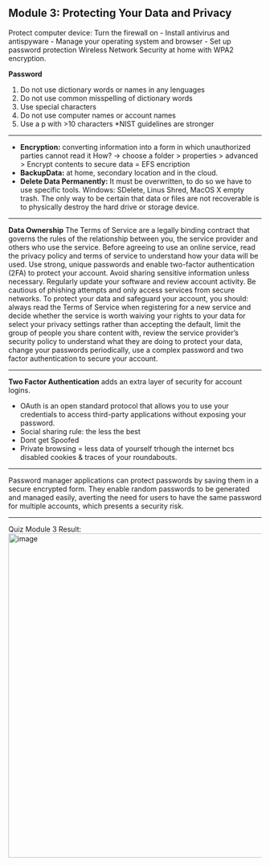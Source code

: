 
##  Module 3: Protecting Your Data and Privacy

Protect computer device: Turn the firewall on - Install antivirus and antispyware - Manage your operating system and browser - Set up password protection
Wireless Network Security at home with WPA2 encryption.

**Password**
1. Do not use dictionary words or names in any lenguages
2. Do not use common misspelling of dictionary words
3. Use special characters
4. Do not use computer names or account names
5. Use a p with >10 characters
*NIST guidelines are stronger

---
- **Encryption:** converting information into a form in which unauthorized parties cannot read it
How? -> choose a folder > properties > advanced > Encrypt contents to secure data = EFS encription
- **BackupData:** at home, secondary location and in the cloud.
- **Delete Data Permanently:** It must be overwritten, to do so we have to use specific tools. Windows: SDelete, Linus Shred, MacOS X empty trash.
The only way to be certain that data or files are not recoverable is to physically destroy the hard drive or storage device.

---
**Data Ownership**
The Terms of Service are a legally binding contract that governs the rules of the relationship between you, the service provider and others who use the service.
Before agreeing to use an online service, read the privacy policy and terms of service to understand how your data will be used. Use strong, unique passwords and enable two-factor authentication (2FA) to protect your account. Avoid sharing sensitive information unless necessary. Regularly update your software and review account activity. Be cautious of phishing attempts and only access services from secure networks.
To protect your data and safeguard your account, you should: always read the Terms of Service when registering for a new service and decide whether the service is worth waiving your rights to your data for
select your privacy settings rather than accepting the default, limit the group of people you share content with, review the service provider’s security policy to understand what they are doing to protect your data,
change your passwords periodically, use a complex password and two factor authentication to secure your account.

---
**Two Factor Authentication** adds an extra layer of security for account logins.
- OAuth is an open standard protocol that allows you to use your credentials to access third-party applications without exposing your password.
- Social sharing rule: the less the best
- Dont get Spoofed
- Private browsing = less data of yourself trhough the internet bcs disabled cookies & traces of your roundabouts.

---
Password manager applications can protect passwords by saving them in a secure encrypted form. They enable random passwords to be generated and managed easily, averting the need for users to have the same password for multiple accounts, which presents a security risk.

---
Quiz Module 3 Result: <img width="1022" height="644" alt="image" src="https://github.com/user-attachments/assets/afbd4e1e-c186-46f6-9bfe-02a9af7ba3ab" />
